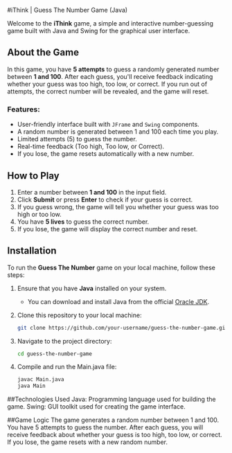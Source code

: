 #iThink | Guess The Number Game (Java)

Welcome to the **iThink** game, a simple and interactive number-guessing game built with Java and Swing for the graphical user interface.

## About the Game

In this game, you have **5 attempts** to guess a randomly generated number between **1 and 100**. After each guess, you'll receive feedback indicating whether your guess was too high, too low, or correct. If you run out of attempts, the correct number will be revealed, and the game will reset.

### Features:
- User-friendly interface built with `JFrame` and `Swing` components.
- A random number is generated between 1 and 100 each time you play.
- Limited attempts (5) to guess the number.
- Real-time feedback (Too high, Too low, or Correct).
- If you lose, the game resets automatically with a new number.

## How to Play

1. Enter a number between **1 and 100** in the input field.
2. Click **Submit** or press **Enter** to check if your guess is correct.
3. If you guess wrong, the game will tell you whether your guess was too high or too low.
4. You have **5 lives** to guess the correct number.
5. If you lose, the game will display the correct number and reset.

## Installation

To run the **Guess The Number** game on your local machine, follow these steps:

1. Ensure that you have **Java** installed on your system.
   - You can download and install Java from the official [Oracle JDK](https://www.oracle.com/java/technologies/javase-downloads.html).

2. Clone this repository to your local machine:
   ```bash
   git clone https://github.com/your-username/guess-the-number-game.git

3. Navigate to the project directory:
   ```bash
   cd guess-the-number-game
4. Compile and run the Main.java file:
   ```bash
   javac Main.java
   java Main

##Technologies Used
Java: Programming language used for building the game.
Swing: GUI toolkit used for creating the game interface.

##Game Logic
The game generates a random number between 1 and 100.
You have 5 attempts to guess the number.
After each guess, you will receive feedback about whether your guess is too high, too low, or correct.
If you lose, the game resets with a new random number.
